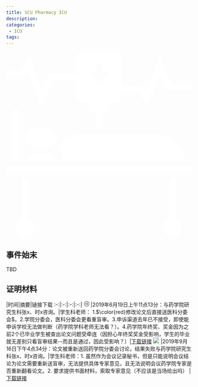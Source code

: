 ```yaml
---
title: SCU Pharmacy ICU
description: 
categories:
 - ICU
tags:
---
```


<svg xmlns="http://www.w3.org/2000/svg" height="512px" viewBox="0 0 464 464" width="512px"><g><path d="m24 144c-4.414062 0-8 3.585938-8 8v120h16v-120c0-4.414062-3.585938-8-8-8zm0 0" data-original="#000000" data-old_color="#ffffff" fill="#ffffff" class="active-path"></path><path d="m104 256h-32c-10.414062 0-19.214844 6.710938-22.527344 16h77.046875c-3.304687-9.289062-12.105469-16-22.519531-16zm0 0" data-original="#000000" data-old_color="#ffffff" fill="#ffffff" class="active-path"></path><path d="m56 417.472656v-97.472656h-16v97.472656c-9.304688 3.304688-16 12.09375-16 22.527344 0 13.257812 10.742188 24 24 24s24-10.742188 24-24c0-10.433594-6.695312-19.222656-16-22.527344zm0 0" data-original="#000000" data-old_color="#ffffff" fill="#ffffff" class="active-path"></path><path d="m0 288h464v16h-464zm0 0" data-original="#000000" data-old_color="#ffffff" fill="#ffffff" class="active-path"></path><path d="m48 248.207031c.089844-.070312.160156-.144531.246094-.207031-.085938-.0625-.15625-.136719-.246094-.207031zm0 0" data-original="#000000" data-old_color="#ffffff" fill="#ffffff" class="active-path"></path><path d="m101.121094 192h-29.121094c-13.230469 0-24 10.769531-24 24s10.769531 24 24 24h29.121094c13.230468 0 24-10.769531 24-24s-10.769532-24-24-24zm0 0" data-original="#000000" data-old_color="#ffffff" fill="#ffffff" class="active-path"></path><path d="m143.191406 272h304.335938c-3.992188-35.945312-34.527344-64-71.527344-64h-192c-11.128906 0-22.257812 2.625-32.191406 7.601562l-11.214844 5.605469c-1.363281 10.3125-6.609375 19.320313-14.289062 25.609375 8.542968 5.769532 14.757812 14.742188 16.886718 25.183594zm0 0" data-original="#000000" data-old_color="#ffffff" fill="#ffffff" class="active-path"></path><path d="m413.273438 80-29.882813-69.734375-33.503906 92.140625-9.605469-14.40625h-52.28125v-72c0-8.824219-7.175781-16-16-16h-80c-8.824219 0-16 7.175781-16 16v40h-69.273438l-18.117187 42.265625-30.488281-83.859375-22.402344 33.59375h-35.71875v16h44.28125l9.597656-14.40625 33.503906 92.140625 29.890626-69.734375h58.726562v40c0 8.824219 7.175781 16 16 16h16v24h16v40h16v-40h16v-24h16c8.824219 0 16-7.175781 16-16v-8h43.71875l22.402344 33.59375 30.496094-83.859375 18.109374 42.265625h61.273438v-16zm-157.273438-16h-16v16h-16v-16h-16v-16h16v-16h16v16h16zm0 0" data-original="#000000" data-old_color="#ffffff" fill="#ffffff" class="active-path"></path><path d="m424 417.472656v-97.472656h-16v97.472656c-9.304688 3.304688-16 12.09375-16 22.527344 0 13.257812 10.742188 24 24 24s24-10.742188 24-24c0-10.433594-6.695312-19.222656-16-22.527344zm0 0" data-original="#000000" data-old_color="#ffffff" fill="#ffffff" class="active-path"></path></g></svg>


## 事件始末

TBD


## 证明材料

|时间|摘要|链接下载
:-:|:-:|:-:|:-:|
<img src="https://github.com/scupharmacyicu/scupharmacyicu.github.io/blob/master/images/audio.jpg" width="15px" height="15px"/>
|2019年6月19日上午11点13分：与药学院研究生科张x、时x咨询。|学生科老师：  1.$\color{red}修改论文后直接送医科分委会$。2.学院分委会，医科分委会更看重盲审。3.申诉渠道去年已不接受，即使能申诉学校无法做判断（药学院学科老师无法看？）。4.药学院年终奖、奖金因为之前2个已毕业学生被查出论文问题受牵连（因担心年终奖奖金受影响，学生的毕业就无差别只看盲审结果--而且是通过，因此受影响？）|[下载链接](#)
![](https://github.com/scupharmacyicu/scupharmacyicu.github.io/blob/master/images/audio.jpg") |2019年9月16日下午4点34分：论文被重新送回药学院分委会讨论，结果失败与药学院研究生科张x、时x咨询。|学生科老师：1. 虽然作为会议记录秘书，但是只能说明会议结论为论文需要重新送盲审，无法提供具体专家意见，且无法说明会议药学院专家是否重新翻看论文。2. 要求提供书面材料，索取专家意见（不应该是当场给出吗） |[下载链接](#)

